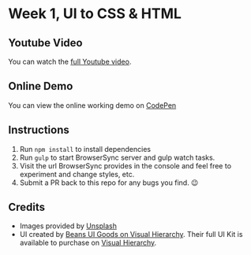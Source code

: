 # Week 1, UI to CSS & HTML

## Youtube Video

You can watch the [full Youtube video](https://www.youtube.com/watch?v=fkPmFAIzHTs).

## Online Demo

You can view the online working demo on [CodePen](http://codepen.io/gil--/pen/GjXNQo)

## Instructions

1. Run `npm install` to install dependencies
2. Run `gulp` to start BrowserSync server and gulp watch tasks.
3. Visit the url BrowserSync provides in the console and feel free to experiment and change styles, etc.
4. Submit a PR back to this repo for any bugs you find. 😉

## Credits

- Images provided by [Unsplash](https://unsplash.com)
- UI created by [Beans UI Goods on Visual Hierarchy](https://dribbble.com/shots/2822950-Glue). Their full UI Kit is available to purchase on [Visual Hierarchy](https://visualhierarchy.co/shop/product/glue-ui-kit).
